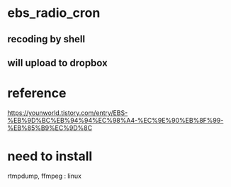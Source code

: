 # ebs_radio_cron
## recoding by shell
## will upload to dropbox
# reference
https://younworld.tistory.com/entry/EBS-%EB%9D%BC%EB%94%94%EC%98%A4-%EC%9E%90%EB%8F%99-%EB%85%B9%EC%9D%8C
# need to install
rtmpdump, ffmpeg : linux
